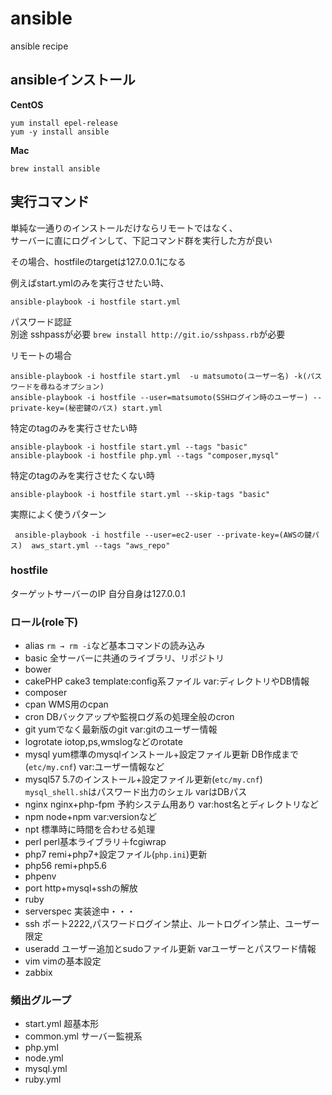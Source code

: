 # ansible
ansible recipe

## ansibleインストール

**CentOS**
```
yum install epel-release
yum -y install ansible
```
**Mac**
<br>
```
brew install ansible
```


## 実行コマンド

単純な一通りのインストールだけならリモートではなく、<br>
サーバーに直にログインして、下記コマンド群を実行した方が良い

その場合、hostfileのtargetは127.0.0.1になる

例えばstart.ymlのみを実行させたい時、
```
ansible-playbook -i hostfile start.yml
```

パスワード認証<br>
別途 sshpassが必要 `brew install http://git.io/sshpass.rb`が必要

リモートの場合
```
ansible-playbook -i hostfile start.yml  -u matsumoto(ユーザー名) -k(パスワードを尋ねるオプション)
ansible-playbook -i hostfile --user=matsumoto(SSHログイン時のユーザー) --private-key=(秘密鍵のパス) start.yml
```

特定のtagのみを実行させたい時
```
ansible-playbook -i hostfile start.yml --tags "basic"
ansible-playbook -i hostfile php.yml --tags "composer,mysql"
```

特定のtagのみを実行させたくない時
```
ansible-playbook -i hostfile start.yml --skip-tags "basic"
```
実際によく使うパターン
```
 ansible-playbook -i hostfile --user=ec2-user --private-key=(AWSの鍵パス)  aws_start.yml --tags "aws_repo"
```

### hostfile
ターゲットサーバーのIP
自分自身は127.0.0.1

### ロール(role下)

- alias  `rm → rm -i`など基本コマンドの読み込み
- basic 全サーバーに共通のライブラリ、リポジトリ
- bower
- cakePHP cake3 template:config系ファイル var:ディレクトリやDB情報
- composer
- cpan WMS用のcpan
- cron DBバックアップや監視ログ系の処理全般のcron
- git yumでなく最新版のgit var:gitのユーザー情報
- logrotate iotop,ps,wmslogなどのrotate
- mysql yum標準のmysqlインストール+設定ファイル更新 DB作成まで(`etc/my.cnf`) var:ユーザー情報など
- mysql57 5.7のインストール+設定ファイル更新(`etc/my.cnf`) `mysql_shell.sh`はパスワード出力のシェル varはDBパス
- nginx nginx+php-fpm 予約システム用あり var:host名とディレクトリなど
- npm node+npm var:versionなど
- npt 標準時に時間を合わせる処理
- perl perl基本ライブラリ＋fcgiwrap
- php7 remi+php7+設定ファイル(`php.ini`)更新
- php56 remi+php5.6
- phpenv
- port http+mysql+sshの解放
- ruby
- serverspec 実装途中・・・
- ssh ポート2222,パスワードログイン禁止、ルートログイン禁止、ユーザー限定
- useradd ユーザー追加とsudoファイル更新 varユーザーとパスワード情報
- vim vimの基本設定
- zabbix

### 頻出グループ
- start.yml 超基本形
- common.yml サーバー監視系
- php.yml
- node.yml
- mysql.yml
- ruby.yml
